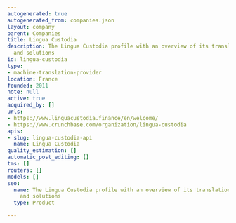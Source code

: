 ```yaml
---
autogenerated: true
autogenerated_from: companies.json
layout: company
parent: Companies
title: Lingua Custodia
description: The Lingua Custodia profile with an overview of its translation technologies
  and solutions
id: lingua-custodia
type:
- machine-translation-provider
location: France
founded: 2011
note: null
active: true
acquired_by: []
urls:
- https://www.linguacustodia.finance/en/welcome/
- https://www.crunchbase.com/organization/lingua-custodia
apis:
- slug: lingua-custodia-api
  name: Lingua Custodia
quality_estimation: []
automatic_post_editing: []
tms: []
routers: []
models: []
seo:
  name: The Lingua Custodia profile with an overview of its translation technologies
    and solutions
  type: Product

---
```


